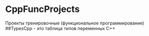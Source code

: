 # CppFuncProjects
Проекты тренировочные (функциональное программирование)
##TypesCpp - это таблица типов переменных C++
